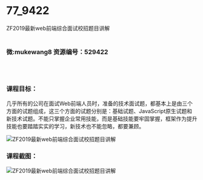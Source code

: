 # 77_9422
ZF2019最新web前端综合面试校招题目讲解
<br/></br>
<h3>微:mukewang8 资源编号：529422</h3>
<br/></br>
<h3>课程目标：</h3>
<p>几乎所有的公司在面试Web前端人员时，准备的技术面试题，都基本上是由三个方面的试题组成，这三个方面的试题分别是：基础试题、JavaScript原生试题和新技术试题。不能只掌握企业常用技能，而是基础技能要牢固掌握，框架作为提升技能也要踏踏实实的学习，新技术也不能忽略，都要兼顾。</p>
<p><img src="https://www.ko996.com/wp-content/uploads/img/2019/12/356-64-300x211.jpg" alt="ZF2019最新web前端综合面试校招题目讲解"></p>
<h3>课程截图：</h3>
<p><img src="https://www.ko996.com/wp-content/uploads/img/2019/12/11111-69.jpg" alt="ZF2019最新web前端综合面试校招题目讲解"></p>

